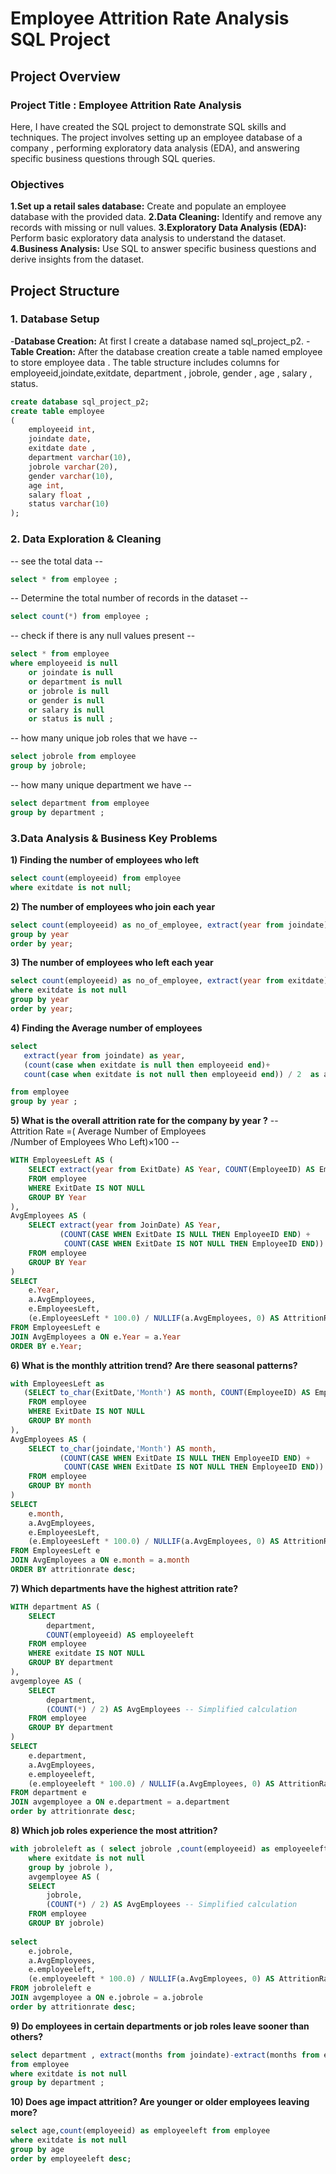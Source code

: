 # Employee Attrition Rate Analysis SQL Project
## Project Overview
### Project Title : Employee Attrition Rate Analysis
Here, I have created the SQL project to demonstrate SQL skills and techniques. The project involves setting up an employee database of a company , performing exploratory data analysis (EDA), and answering specific business questions through SQL queries.

### Objectives
**1.Set up a retail sales database:** Create and populate an employee database with the provided data.
**2.Data Cleaning:** Identify and remove any records with missing or null values.
**3.Exploratory Data Analysis (EDA):** Perform basic exploratory data analysis to understand the dataset.
**4.Business Analysis:** Use SQL to answer specific business questions and derive insights from the dataset.

## Project Structure
### 1. Database Setup 
-**Database Creation:** At first I create a database named sql_project_p2.
-**Table Creation:** After the database creation create a table named employee to store employee data . The table structure includes columns for employeeid,joindate,exitdate, department , jobrole, gender , age , salary , status. 

```sql
create database sql_project_p2;
create table employee
(
    employeeid int,
    joindate date,
    exitdate date ,
    department varchar(10),
    jobrole varchar(20),
    gender varchar(10),
    age int,
    salary float ,
    status varchar(10)
);
```

### 2. Data Exploration & Cleaning 
-- see the total data --
```sql
select * from employee ;
```
-- Determine the total number of records in the dataset --
```sql
select count(*) from employee ;
```
-- check if there is any null values present --
```sql
select * from employee
where employeeid is null 
    or joindate is null
	or department is null
	or jobrole is null
	or gender is null
	or salary is null
	or status is null ;
```
-- how many unique job roles that we have -- 
```sql
select jobrole from employee
group by jobrole;
```
-- how many unique department we have --
```sql
select department from employee
group by department ;
```

### 3.Data Analysis & Business Key Problems

**1) Finding the number of employees who left**
```sql
select count(employeeid) from employee 
where exitdate is not null;
```

**2) The number of employees who join each year**
```sql
select count(employeeid) as no_of_employee, extract(year from joindate) as year from employee
group by year
order by year;
```

**3) The number of employees who left each year**
```sql
select count(employeeid) as no_of_employee, extract(year from exitdate) as year from employee
where exitdate is not null
group by year
order by year;
```

**4) Finding the Average number of employees**
```sql
select 
   extract(year from joindate) as year,
   (count(case when exitdate is null then employeeid end)+
   count(case when exitdate is not null then employeeid end)) / 2  as avgEmployees

from employee
group by year ;
```

**5) What is the overall attrition rate for the company by year ?**
-- Attrition Rate =( Average Number of Employees /Number of Employees Who Left)×100 --
```sql
WITH EmployeesLeft AS (
    SELECT extract(year from ExitDate) AS Year, COUNT(EmployeeID) AS EmployeesLeft
    FROM employee
    WHERE ExitDate IS NOT NULL
    GROUP BY Year
),
AvgEmployees AS (
    SELECT extract(year from JoinDate) AS Year,
           (COUNT(CASE WHEN ExitDate IS NULL THEN EmployeeID END) + 
            COUNT(CASE WHEN ExitDate IS NOT NULL THEN EmployeeID END)) / 2 AS AvgEmployees
    FROM employee
    GROUP BY Year
)
SELECT 
    e.Year,
    a.AvgEmployees,
	e.EmployeesLeft,
    (e.EmployeesLeft * 100.0) / NULLIF(a.AvgEmployees, 0) AS AttritionRate
FROM EmployeesLeft e
JOIN AvgEmployees a ON e.Year = a.Year
ORDER BY e.Year;
```

**6) What is the monthly attrition trend? Are there seasonal patterns?** 
```sql
with EmployeesLeft as 
   (SELECT to_char(ExitDate,'Month') AS month, COUNT(EmployeeID) AS EmployeesLeft
    FROM employee
    WHERE ExitDate IS NOT NULL
    GROUP BY month
),
AvgEmployees AS (
    SELECT to_char(joindate,'Month') AS month,
           (COUNT(CASE WHEN ExitDate IS NULL THEN EmployeeID END) + 
            COUNT(CASE WHEN ExitDate IS NOT NULL THEN EmployeeID END)) / 2 AS AvgEmployees
    FROM employee
    GROUP BY month
)
SELECT 
    e.month,
    a.AvgEmployees,
	e.EmployeesLeft,
    (e.EmployeesLeft * 100.0) / NULLIF(a.AvgEmployees, 0) AS AttritionRate
FROM EmployeesLeft e
JOIN AvgEmployees a ON e.month = a.month
ORDER BY attritionrate desc;
```

**7) Which departments have the highest attrition rate?**
```sql
WITH department AS (
    SELECT 
        department, 
        COUNT(employeeid) AS employeeleft
    FROM employee
    WHERE exitdate IS NOT NULL
    GROUP BY department
),
avgemployee AS (
    SELECT 
        department, 
        (COUNT(*) / 2) AS AvgEmployees -- Simplified calculation
    FROM employee
    GROUP BY department
)
SELECT 
    e.department, 
    a.AvgEmployees, 
    e.employeeleft,
    (e.employeeleft * 100.0) / NULLIF(a.AvgEmployees, 0) AS AttritionRate
FROM department e
JOIN avgemployee a ON e.department = a.department
order by attritionrate desc;
```

**8) Which job roles experience the most attrition?**
```sql
with jobroleleft as ( select jobrole ,count(employeeid) as employeeleft  from employee
	where exitdate is not null 
	group by jobrole ),
    avgemployee AS (
    SELECT 
        jobrole, 
        (COUNT(*) / 2) AS AvgEmployees -- Simplified calculation
    FROM employee
    GROUP BY jobrole)
	
select 
    e.jobrole, 
    a.AvgEmployees, 
    e.employeeleft,
    (e.employeeleft * 100.0) / NULLIF(a.AvgEmployees, 0) AS AttritionRate
FROM jobroleleft e
JOIN avgemployee a ON e.jobrole = a.jobrole
order by attritionrate desc;
```

**9) Do employees in certain departments or job roles leave sooner than others?**
```sql
select department , extract(months from joindate)-extract(months from exitdate) 
from employee
where exitdate is not null 
group by department ;
```

**10) Does age impact attrition? Are younger or older employees leaving more?**
```sql
select age,count(employeeid) as employeeleft from employee
where exitdate is not null
group by age
order by employeeleft desc;
```



















